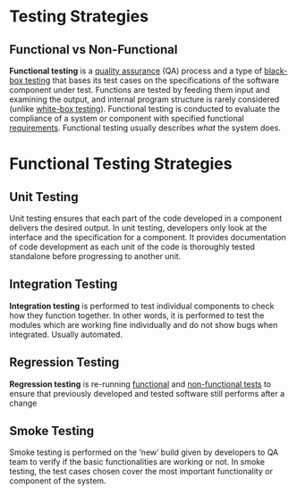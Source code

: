 # Testing Strategies

## Functional vs Non-Functional

**Functional testing** is a [quality assurance](https://en.wikipedia.org/wiki/Quality_assurance "Quality assurance") (QA) process and a type of [black-box testing](https://en.wikipedia.org/wiki/Black-box_testing "Black-box testing") that bases its test cases on the specifications of the software component under test. Functions are tested by feeding them input and examining the output, and internal program structure is rarely considered (unlike [white-box testing](https://en.wikipedia.org/wiki/White-box_testing "White-box testing")). Functional testing is conducted to evaluate the compliance of a system or component with specified functional [requirements](https://en.wikipedia.org/wiki/Requirement "Requirement"). Functional testing usually describes *what* the system does.

# Functional Testing Strategies

## Unit Testing

Unit testing ensures that each part of the code developed in a component delivers the desired output. In unit testing, developers only look at the interface and the specification for a component. It provides documentation of code development as each unit of the code is thoroughly tested standalone before progressing to another unit.

## Integration Testing

**Integration testing** is performed to test individual components to check how they function together. In other words, it is performed to test the modules which are working fine individually and do not show bugs when integrated. Usually automated.

## Regression Testing

**Regression testing** is re-running [functional](https://en.wikipedia.org/wiki/Functional_testing "Functional testing") and [non-functional tests](https://en.wikipedia.org/wiki/Non-functional_testing "Non-functional testing") to ensure that previously developed and tested software still performs after a change

## Smoke Testing

Smoke testing is performed on the ‘new’ build given by developers to QA team to verify if the basic functionalities are working or not. In smoke testing, the test cases chosen cover the most important functionality or component of the system. 


